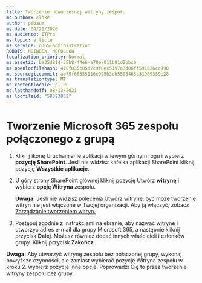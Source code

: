 ```yaml
---
title: Tworzenie nowoczesnej witryny zespołu
ms.author: clake
author: pebaum
ms.date: 04/21/2020
ms.audience: ITPro
ms.topic: article
ms.service: o365-administration
ROBOTS: NOINDEX, NOFOLLOW
localization_priority: Normal
ms.assetid: ba35d814-55b8-44e6-a70e-011b91d2bbcb
ms.openlocfilehash: 410f835c85d7c9f8ec5197a3d06ff591626cd990
ms.sourcegitcommit: ab75f66355116e995b3cb5505465b31989339e28
ms.translationtype: MT
ms.contentlocale: pl-PL
ms.lasthandoff: 08/13/2021
ms.locfileid: "58323852"
---
```

# <a name="create-a-microsoft-365-group-connected-team-site"></a>Tworzenie Microsoft 365 zespołu połączonego z grupą

1. Kliknij ikonę Uruchamianie aplikacji w lewym górnym rogu i wybierz **pozycję SharePoint**. Jeśli nie widzisz kafelka aplikacji SharePoint kliknij pozycję **Wszystkie aplikacje**.
    
2. U góry strony SharePoint głównej kliknij pozycję Utwórz **witrynę** i wybierz **opcję Witryna** zespołu. 
    
    **Uwaga:** Jeśli nie widzisz polecenia Utwórz witrynę, być może tworzenie witryn nie jest włączone w Twojej organizacji. Aby ją włączyć, zobacz [Zarządzanie tworzeniem witryn.](https://go.microsoft.com/fwlink/?linkid=2009644) 
  
3. Postępuj zgodnie z instrukcjami na ekranie, aby nazwać witrynę i utworzyć adres e-mail dla grupy Microsoft 365, a następnie kliknij przycisk **Dalej**. Możesz również dodać innych właścicieli i członków grupy. Kliknij przycisk **Zakończ**.
  
 **Uwaga:** Aby utworzyć witrynę zespołu bez połączonej grupy, wykonaj powyższe czynności, ale zamiast wybierać pozycję Witryna zespołu w kroku 2. wybierz pozycję Inne opcje. Poprowadzi Cię to przez tworzenie witryny zespołu bez grupy. 
    

